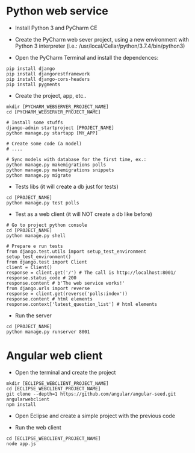 # Python web service

* Install Python 3 and PyCharm CE 

* Create the PyCharm web sever project, using a new environment with Python 3 interpreter (i.e.: /usr/local/Cellar/python/3.7.4/bin/python3)

* Open the PyCharm Terminal and install the dependences:

```
pip install django
pip install djangorestframework
pip install django-cors-headers
pip install pygments
```

* Create the project, app, etc..
```
mkdir [PYCHARM_WEBSERVER_PROJECT_NAME]
cd [PYCHARM_WEBSERVER_PROJECT_NAME]

# Install some stuffs
django-admin startproject [PROJECT_NAME]
python manage.py startapp [MY_APP]

# Create some code (a model)
# ....

# Sync models with database for the first time, ex.: 
python manage.py makemigrations polls 
python manage.py makemigrations snippets 
python manage.py migrate
```

* Tests libs (it will create a db just for tests)
    
```
cd [PROJECT_NAME]
python manage.py test polls
```
    
* Test as a web client (it will NOT create a db like before)
    
```
# Go to project python console
cd [PROJECT_NAME]
python manage.py shell

# Prepare e run tests
from django.test.utils import setup_test_environment
setup_test_environment()
from django.test import Client
client = Client()
response = client.get('/') # The call is http://localhost:8001/
response.status_code # 200
response.content # b'The web service works!' 
from django.urls import reverse
response = client.get(reverse('polls:index')) 
response.content # html elements
response.context['latest_question_list'] # html elements
```

* Run the server
```
cd [PROJECT_NAME]
python manage.py runserver 8001
```

# Angular web client

* Open the terminal and create the project
```
mkdir [ECLIPSE_WEBCLIENT_PROJECT_NAME]
cd [ECLIPSE_WEBCLIENT_PROJECT_NAME]
git clone --depth=1 https://github.com/angular/angular-seed.git angularwebclient
npm install
```

* Open Eclipse and create a simple project with the previous code

* Run the web client
```
cd [ECLIPSE_WEBCLIENT_PROJECT_NAME]
node app.js
```
